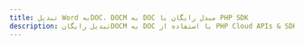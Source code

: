 ---title: تبدیل Word بهDOC، DOCM به DOC مبدل رایگان یا PHP SDKdescription: تبدیل رایگانDOCM به DOC با استفاده از PHP Cloud APIs & SDK. همچنین اسناد Microsoft Word و OpenOffice را در Cloud ایجاد، ویرایش و رندر کنید.---